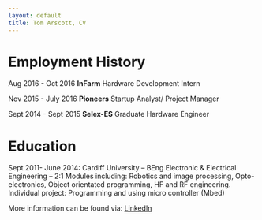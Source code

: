 ```yaml
---
layout: default
title: Tom Arscott, CV
---
```


# Employment History

Aug 2016 - Oct 2016  **InFarm**
Hardware Development Intern

Nov 2015 - July 2016 **Pioneers**
Startup Analyst/
Project Manager

Sept 2014 - Sept 2015	**Selex-ES**
Graduate Hardware Engineer

# Education

Sept 2011- June 2014:    Cardiff University – BEng Electronic & Electrical Engineering – 2:1
Modules including: Robotics and image processing, Opto-electronics, Object orientated programming, HF and RF engineering.
Individual project: Programming and using micro controller (Mbed)


More information can be found via: [LinkedIn](https://at.linkedin.com/in/thomas-arscott-5b3184b8)
